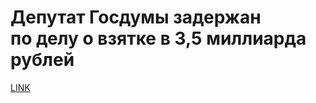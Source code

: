 # Депутат Госдумы задержан по делу о взятке в 3,5 миллиарда рублей 



[LINK](https://varlamov.ru/3349942.html)